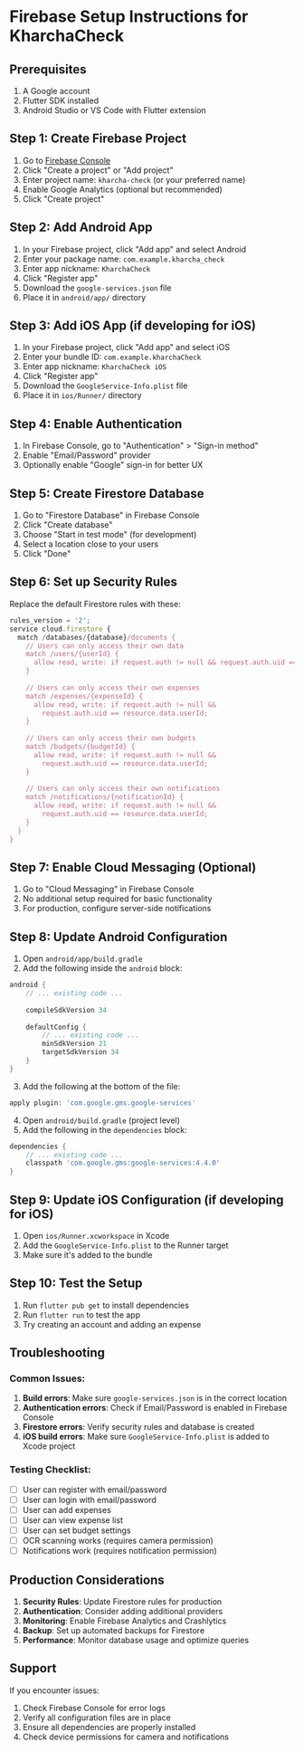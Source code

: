 # Firebase Setup Instructions for KharchaCheck

## Prerequisites
1. A Google account
2. Flutter SDK installed
3. Android Studio or VS Code with Flutter extension

## Step 1: Create Firebase Project

1. Go to [Firebase Console](https://console.firebase.google.com/)
2. Click "Create a project" or "Add project"
3. Enter project name: `kharcha-check` (or your preferred name)
4. Enable Google Analytics (optional but recommended)
5. Click "Create project"

## Step 2: Add Android App

1. In your Firebase project, click "Add app" and select Android
2. Enter your package name: `com.example.kharcha_check`
3. Enter app nickname: `KharchaCheck`
4. Click "Register app"
5. Download the `google-services.json` file
6. Place it in `android/app/` directory

## Step 3: Add iOS App (if developing for iOS)

1. In your Firebase project, click "Add app" and select iOS
2. Enter your bundle ID: `com.example.kharchaCheck`
3. Enter app nickname: `KharchaCheck iOS`
4. Click "Register app"
5. Download the `GoogleService-Info.plist` file
6. Place it in `ios/Runner/` directory

## Step 4: Enable Authentication

1. In Firebase Console, go to "Authentication" > "Sign-in method"
2. Enable "Email/Password" provider
3. Optionally enable "Google" sign-in for better UX

## Step 5: Create Firestore Database

1. Go to "Firestore Database" in Firebase Console
2. Click "Create database"
3. Choose "Start in test mode" (for development)
4. Select a location close to your users
5. Click "Done"

## Step 6: Set up Security Rules

Replace the default Firestore rules with these:

```javascript
rules_version = '2';
service cloud.firestore {
  match /databases/{database}/documents {
    // Users can only access their own data
    match /users/{userId} {
      allow read, write: if request.auth != null && request.auth.uid == userId;
    }
    
    // Users can only access their own expenses
    match /expenses/{expenseId} {
      allow read, write: if request.auth != null && 
        request.auth.uid == resource.data.userId;
    }
    
    // Users can only access their own budgets
    match /budgets/{budgetId} {
      allow read, write: if request.auth != null && 
        request.auth.uid == resource.data.userId;
    }
    
    // Users can only access their own notifications
    match /notifications/{notificationId} {
      allow read, write: if request.auth != null && 
        request.auth.uid == resource.data.userId;
    }
  }
}
```

## Step 7: Enable Cloud Messaging (Optional)

1. Go to "Cloud Messaging" in Firebase Console
2. No additional setup required for basic functionality
3. For production, configure server-side notifications

## Step 8: Update Android Configuration

1. Open `android/app/build.gradle`
2. Add the following inside the `android` block:

```gradle
android {
    // ... existing code ...
    
    compileSdkVersion 34
    
    defaultConfig {
        // ... existing code ...
        minSdkVersion 21
        targetSdkVersion 34
    }
}
```

3. Add the following at the bottom of the file:

```gradle
apply plugin: 'com.google.gms.google-services'
```

4. Open `android/build.gradle` (project level)
5. Add the following in the `dependencies` block:

```gradle
dependencies {
    // ... existing code ...
    classpath 'com.google.gms:google-services:4.4.0'
}
```

## Step 9: Update iOS Configuration (if developing for iOS)

1. Open `ios/Runner.xcworkspace` in Xcode
2. Add the `GoogleService-Info.plist` to the Runner target
3. Make sure it's added to the bundle

## Step 10: Test the Setup

1. Run `flutter pub get` to install dependencies
2. Run `flutter run` to test the app
3. Try creating an account and adding an expense

## Troubleshooting

### Common Issues:

1. **Build errors**: Make sure `google-services.json` is in the correct location
2. **Authentication errors**: Check if Email/Password is enabled in Firebase Console
3. **Firestore errors**: Verify security rules and database is created
4. **iOS build errors**: Make sure `GoogleService-Info.plist` is added to Xcode project

### Testing Checklist:

- [ ] User can register with email/password
- [ ] User can login with email/password
- [ ] User can add expenses
- [ ] User can view expense list
- [ ] User can set budget settings
- [ ] OCR scanning works (requires camera permission)
- [ ] Notifications work (requires notification permission)

## Production Considerations

1. **Security Rules**: Update Firestore rules for production
2. **Authentication**: Consider adding additional providers
3. **Monitoring**: Enable Firebase Analytics and Crashlytics
4. **Backup**: Set up automated backups for Firestore
5. **Performance**: Monitor database usage and optimize queries

## Support

If you encounter issues:
1. Check Firebase Console for error logs
2. Verify all configuration files are in place
3. Ensure all dependencies are properly installed
4. Check device permissions for camera and notifications
